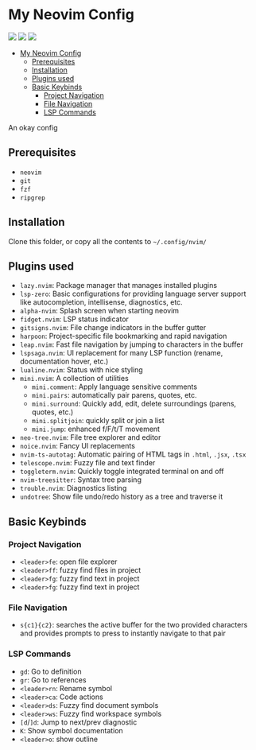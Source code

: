 # My Neovim Config
<a href="https://dotfyle.com/michaelthomson0797/nvim"><img src="https://dotfyle.com/michaelthomson0797/nvim/badges/plugins?style=flat" /></a>
<a href="https://dotfyle.com/michaelthomson0797/nvim"><img src="https://dotfyle.com/michaelthomson0797/nvim/badges/leaderkey?style=flat" /></a>
<a href="https://dotfyle.com/michaelthomson0797/nvim"><img src="https://dotfyle.com/michaelthomson0797/nvim/badges/plugin-manager?style=flat" /></a>

<!--toc:start-->
- [My Neovim Config](#my-neovim-config)
  - [Prerequisites](#prerequisites)
  - [Installation](#installation)
  - [Plugins used](#plugins-used)
  - [Basic Keybinds](#basic-keybinds)
    - [Project Navigation](#project-navigation)
    - [File Navigation](#file-navigation)
    - [LSP Commands](#lsp-commands)
<!--toc:end-->

An okay config

## Prerequisites
- `neovim`
- `git`
- `fzf`
- `ripgrep`

## Installation
Clone this folder, or copy all the contents to `~/.config/nvim/`

## Plugins used
- `lazy.nvim`: Package manager that manages installed plugins
- `lsp-zero`: Basic configurations for providing language server support like autocompletion, intellisense, diagnostics, etc.
- `alpha-nvim`: Splash screen when starting neovim
- `fidget.nvim`: LSP status indicator
- `gitsigns.nvim`: File change indicators in the buffer gutter
- `harpoon`: Project-specific file bookmarking and rapid navigation
- `leap.nvim`: Fast file navigation by jumping to characters in the buffer
- `lspsaga.nvim`: UI replacement for many LSP function (rename, documentation hover, etc.)
- `lualine.nvim`: Status with nice styling
- `mini.nvim`: A collection of utilities
    - `mini.comment`: Apply language sensitive comments
    - `mini.pairs`: automatically pair parens, quotes, etc.
    - `mini.surround`: Quickly add, edit, delete surroundings (parens, quotes, etc.)
    - `mini.splitjoin`: quickly split or join a list
    - `mini.jump`: enhanced f/F/t/T movement
- `neo-tree.nvim`: File tree explorer and editor
- `noice.nvim`: Fancy UI replacements
- `nvim-ts-autotag`: Automatic pairing of HTML tags in `.html`, `.jsx`, `.tsx`
- `telescope.nvim`: Fuzzy file and text finder
- `toggleterm.nvim`: Quickly toggle integrated terminal on and off
- `nvim-treesitter`: Syntax tree parsing
- `trouble.nvim`: Diagnostics listing
- `undotree`: Show file undo/redo history as a tree and traverse it

## Basic Keybinds
### Project Navigation
- `<leader>fe`: open file explorer
- `<leader>ff`: fuzzy find files in project
- `<leader>fg`: fuzzy find text in project
- `<leader>fg`: fuzzy find text in project

### File Navigation
- `s{c1}{c2}`: searches the active buffer for the two provided characters and provides prompts to press to instantly navigate to that pair

### LSP Commands
- `gd`: Go to definition
- `gr`: Go to references
- `<leader>rn`: Rename symbol
- `<leader>ca`: Code actions
- `<leader>ds`: Fuzzy find document symbols
- `<leader>ws`: Fuzzy find workspace symbols
- `[d`/`]d`: Jump to next/prev diagnostic
- `K`: Show symbol documentation
- `<leader>o`: show outline


